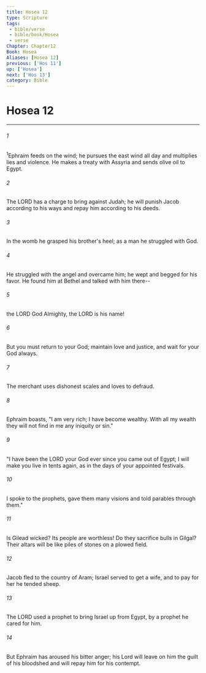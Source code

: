 ```yaml
---
title: Hosea 12
type: Scripture
tags:
 - bible/verse
 - bible/book/Hosea
 - verse
Chapter: Chapter12
Book: Hosea
Aliases: [Hosea 12]
previous: ['Hos 11']
up: ['Hosea']
next: ['Hos 13']
category: Bible
---
```

# Hosea 12

***


###### 1 
<sup class="versenum mid-line">1</sup>Ephraim feeds on the wind; he pursues the east wind all day and multiplies lies and violence. He makes a treaty with Assyria and sends olive oil to Egypt. 

###### 2 
The LORD has a charge to bring against Judah; he will punish Jacob according to his ways and repay him according to his deeds. 

###### 3 
In the womb he grasped his brother's heel; as a man he struggled with God. 

###### 4 
He struggled with the angel and overcame him; he wept and begged for his favor. He found him at Bethel and talked with him there-- 

###### 5 
the LORD God Almighty, the LORD is his name! 

###### 6 
But you must return to your God; maintain love and justice, and wait for your God always. 

###### 7 
The merchant uses dishonest scales and loves to defraud. 

###### 8 
Ephraim boasts, "I am very rich; I have become wealthy. With all my wealth they will not find in me any iniquity or sin." 

###### 9 
"I have been the LORD your God ever since you came out of Egypt; I will make you live in tents again, as in the days of your appointed festivals. 

###### 10 
I spoke to the prophets, gave them many visions and told parables through them." 

###### 11 
Is Gilead wicked? Its people are worthless! Do they sacrifice bulls in Gilgal? Their altars will be like piles of stones on a plowed field. 

###### 12 
Jacob fled to the country of Aram; Israel served to get a wife, and to pay for her he tended sheep. 

###### 13 
The LORD used a prophet to bring Israel up from Egypt, by a prophet he cared for him. 

###### 14 
But Ephraim has aroused his bitter anger; his Lord will leave on him the guilt of his bloodshed and will repay him for his contempt. 
